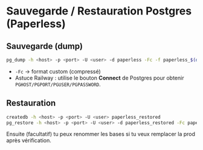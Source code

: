 # Sauvegarde / Restauration Postgres (Paperless)

## Sauvegarde (dump)
```bash
pg_dump -h <host> -p <port> -U <user> -d paperless -Fc -f paperless_$(date +%F).dump
```
- `-Fc` → format custom (compressé)
- Astuce Railway : utilise le bouton **Connect** de Postgres pour obtenir `PGHOST/PGPORT/PGUSER/PGPASSWORD`.

## Restauration
```bash
createdb -h <host> -p <port> -U <user> paperless_restored
pg_restore -h <host> -p <port> -U <user> -d paperless_restored -Fc paperless_YYYY-MM-DD.dump
```
Ensuite (facultatif) tu peux renommer les bases si tu veux remplacer la prod après vérification.
